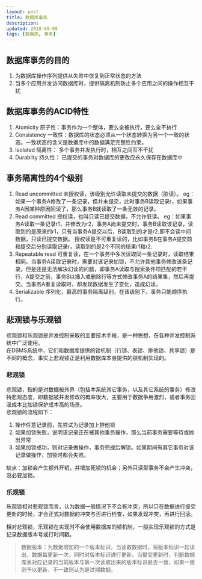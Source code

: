 ```yaml
---
layout: post
title: 数据库事务
description: 
updated: 2018-09-09
tags: [数据库, 事务]
---
```



数据库事务的目的
-------------

1. 为数据库操作序列提供从失败中恢复到正常状态的方法
2. 当多个应用并发访问数据库时，提供隔离机制防止多个应用之间的操作相互干扰  

<!-- more -->

数据库事务的ACID特性
-----------------

1. Atomicity 原子性：事务作为一个整体，要么全被执行，要么全不执行
2. Consistency 一致性：数据库的状态必须从一个状态转换为另一个一致的状态。一致状态的含义是数据库中的数据满足完整性约束。
3. Isolated 隔离性： 多个事务并发执行时，相互之间互不干扰
4. Durablity 持久性： 已提交的事务对数据库的更改应永久保存在数据库中

事务隔离性的4个级别
----------------

1. Read uncommitted 未授权读，该级别允许读取未提交的数据（脏读）。
    eg：如果一个事务A修改了一条记录，但并未提交，此时事务B读取记录r，如果事务A因某种原因回滚了，那么事务B就读取了一条无效的记录。
2. Read committed 授权读，也叫只读已提交数据，不允许脏读。
    eg：如果事务A读取一条记录r1，并修改为r2，事务A尚未提交时，事务B读取该记录，读取到的是原来的r1，只有当事务A提交以后，B读取到的才是r2.即不会读中间数据，只读已提交数据。
    授权读是不可重复读的，比如事务B在事务A提交前和提交后分别读取记录r，读取到的是2个不同的结果r1和r2.
3. Repeatable read 可重复读，在一个事务中多次读取同一条记录时，读取结果相同。当事务A读取记录时，需要对该记录加锁，不允许其他事务修改该条记录。但是还是无法解决幻读的问题，即事务A读取与搜索条件项匹配的若干行，A提交之前，事务B以插入或删除行等方式修改事务A的结果集，然后再提交。当事务A重复读取时，却发现数据发生了变化，造成幻读。
4. Serializable 序列化，最高的事务隔离级别，在该级别下，事务只能顺序执行。

悲观锁与乐观锁
------------

悲观锁和乐观锁是并发控制采取的主要技术手段，是一种思想，在各种并发控制系统中广泛使用。  
在DBMS系统中，它们和数据库提供的锁机制（行锁、表锁、排他锁、共享锁）是不同的概念，事实上悲观锁正是利用数据库本身提供的锁机制实现的。  

### 悲观锁

悲观锁，指的是对数据被外界（包括本系统其它事务，以及其它系统的事务）修改持悲观态度，即数据被并发修改的概率很大，主要用于数据争用激烈，或者事务回滚成本比加锁保护成本高的场景。  
悲观锁的流程如下：

1. 操作任意记录前，先尝试为记录加上排他锁
2. 如果加锁失败，说明该记录正在被其他事务操作，那么当前事务需要等待或抛出异常
3. 如果加锁成功，则对记录做操作，事务完成后解锁。如果期间有其它事务对该记录做操作，加锁时都会失败。

缺点：加锁会产生额外开销，并增加死锁的机会；另外只读型事务不会产生冲突，没必要加锁。

### 乐观锁

乐观锁相对悲观锁而言，认为数据一般情况下不会有冲突，所以只在数据进行提交更新的时候，才会正式对数据的冲突与否进行检查，如果发现冲突，再进行回滚。  

相对悲观锁，乐观锁在实现时不会使用数据库的锁机制，一般实现乐观锁的方式是记录数据版本号或打时间戳。  
>数据版本：为数据增加的一个版本标识。当读取数据时，将版本标识一起读出，数据每更新一次，同时对版本标识进行更新。当提交更新时，判断数据库表对应记录的当前版本与第一次读取出来的版本标识是否一致，如果一致则予以更新，不一致则认为是过期数据。  
